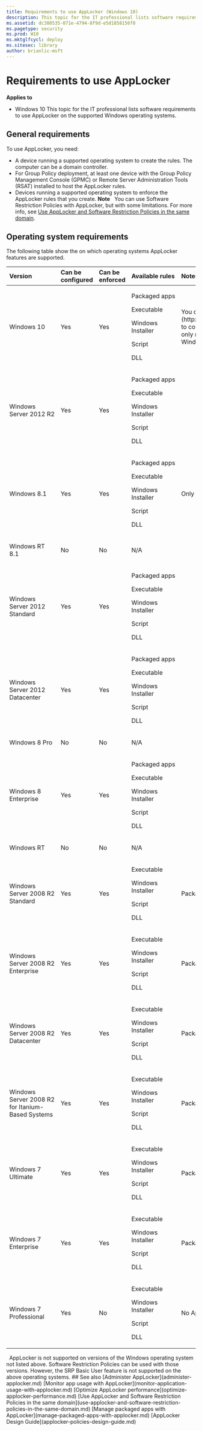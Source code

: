 ```yaml
---
title: Requirements to use AppLocker (Windows 10)
description: This topic for the IT professional lists software requirements to use AppLocker on the supported Windows operating systems.
ms.assetid: dc380535-071e-4794-8f9d-e5d1858156f0
ms.pagetype: security
ms.prod: W10
ms.mktglfcycl: deploy
ms.sitesec: library
author: brianlic-msft
---
```

# Requirements to use AppLocker
**Applies to**
-   Windows 10
This topic for the IT professional lists software requirements to use AppLocker on the supported Windows operating systems.
## General requirements
To use AppLocker, you need:
-   A device running a supported operating system to create the rules. The computer can be a domain controller.
-   For Group Policy deployment, at least one device with the Group Policy Management Console (GPMC) or Remote Server Administration Tools (RSAT) installed to host the AppLocker rules.
-   Devices running a supported operating system to enforce the AppLocker rules that you create.
**Note**  
You can use Software Restriction Policies with AppLocker, but with some limitations. For more info, see [Use AppLocker and Software Restriction Policies in the same domain](use-applocker-and-software-restriction-policies-in-the-same-domain.md).
 
## Operating system requirements
The following table show the on which operating systems AppLocker features are supported.
<table>
<colgroup>
<col width="20%" />
<col width="20%" />
<col width="20%" />
<col width="20%" />
<col width="20%" />
</colgroup>
<thead>
<tr class="header">
<th align="left">Version</th>
<th align="left">Can be configured</th>
<th align="left">Can be enforced</th>
<th align="left">Available rules</th>
<th align="left">Notes</th>
</tr>
</thead>
<tbody>
<tr class="odd">
<td align="left"><p>Windows 10</p></td>
<td align="left"><p>Yes</p></td>
<td align="left"><p>Yes</p></td>
<td align="left"><p>Packaged apps</p>
<p>Executable</p>
<p>Windows Installer</p>
<p>Script</p>
<p>DLL</p></td>
<td align="left"><p>You can use the [AppLocker CSP](http://msdn.microsoft.com/library/windows/hardware/dn920019.aspx) to configure AppLocker policies on any edition of Windows 10. You can only manage AppLocker with Group Policy on devices running Windows 10 Enterprise and Windows Server 2016 Technical Preview.</p></td>
</tr>
<tr class="even">
<td align="left"><p>Windows Server 2012 R2</p></td>
<td align="left"><p>Yes</p></td>
<td align="left"><p>Yes</p></td>
<td align="left"><p>Packaged apps</p>
<p>Executable</p>
<p>Windows Installer</p>
<p>Script</p>
<p>DLL</p></td>
<td align="left"><p></p></td>
</tr>
<tr class="odd">
<td align="left"><p>Windows 8.1</p></td>
<td align="left"><p>Yes</p></td>
<td align="left"><p>Yes</p></td>
<td align="left"><p>Packaged apps</p>
<p>Executable</p>
<p>Windows Installer</p>
<p>Script</p>
<p>DLL</p></td>
<td align="left"><p>Only the Enterprise edition supports AppLocker</p></td>
</tr>
<tr class="even">
<td align="left"><p>Windows RT 8.1</p></td>
<td align="left"><p>No</p></td>
<td align="left"><p>No</p></td>
<td align="left"><p>N/A</p></td>
<td align="left"><p></p></td>
</tr>
<tr class="odd">
<td align="left"><p>Windows Server 2012 Standard</p></td>
<td align="left"><p>Yes</p></td>
<td align="left"><p>Yes</p></td>
<td align="left"><p>Packaged apps</p>
<p>Executable</p>
<p>Windows Installer</p>
<p>Script</p>
<p>DLL</p></td>
<td align="left"><p></p></td>
</tr>
<tr class="even">
<td align="left"><p>Windows Server 2012 Datacenter</p></td>
<td align="left"><p>Yes</p></td>
<td align="left"><p>Yes</p></td>
<td align="left"><p>Packaged apps</p>
<p>Executable</p>
<p>Windows Installer</p>
<p>Script</p>
<p>DLL</p></td>
<td align="left"><p></p></td>
</tr>
<tr class="odd">
<td align="left"><p>Windows 8 Pro</p></td>
<td align="left"><p>No</p></td>
<td align="left"><p>No</p></td>
<td align="left"><p>N/A</p></td>
<td align="left"><p></p></td>
</tr>
<tr class="even">
<td align="left"><p>Windows 8 Enterprise</p></td>
<td align="left"><p>Yes</p></td>
<td align="left"><p>Yes</p></td>
<td align="left"><p>Packaged apps</p>
<p>Executable</p>
<p>Windows Installer</p>
<p>Script</p>
<p>DLL</p></td>
<td align="left"><p></p></td>
</tr>
<tr class="odd">
<td align="left"><p>Windows RT</p></td>
<td align="left"><p>No</p></td>
<td align="left"><p>No</p></td>
<td align="left"><p>N/A</p></td>
<td align="left"><p></p></td>
</tr>
<tr class="even">
<td align="left"><p>Windows Server 2008 R2 Standard</p></td>
<td align="left"><p>Yes</p></td>
<td align="left"><p>Yes</p></td>
<td align="left"><p>Executable</p>
<p>Windows Installer</p>
<p>Script</p>
<p>DLL</p></td>
<td align="left"><p>Packaged app rules will not be enforced.</p></td>
</tr>
<tr class="odd">
<td align="left"><p>Windows Server 2008 R2 Enterprise</p></td>
<td align="left"><p>Yes</p></td>
<td align="left"><p>Yes</p></td>
<td align="left"><p>Executable</p>
<p>Windows Installer</p>
<p>Script</p>
<p>DLL</p></td>
<td align="left"><p>Packaged app rules will not be enforced.</p></td>
</tr>
<tr class="even">
<td align="left"><p>Windows Server 2008 R2 Datacenter</p></td>
<td align="left"><p>Yes</p></td>
<td align="left"><p>Yes</p></td>
<td align="left"><p>Executable</p>
<p>Windows Installer</p>
<p>Script</p>
<p>DLL</p></td>
<td align="left"><p>Packaged app rules will not be enforced.</p></td>
</tr>
<tr class="odd">
<td align="left"><p>Windows Server 2008 R2 for Itanium-Based Systems</p></td>
<td align="left"><p>Yes</p></td>
<td align="left"><p>Yes</p></td>
<td align="left"><p>Executable</p>
<p>Windows Installer</p>
<p>Script</p>
<p>DLL</p></td>
<td align="left"><p>Packaged app rules will not be enforced.</p></td>
</tr>
<tr class="even">
<td align="left"><p>Windows 7 Ultimate</p></td>
<td align="left"><p>Yes</p></td>
<td align="left"><p>Yes</p></td>
<td align="left"><p>Executable</p>
<p>Windows Installer</p>
<p>Script</p>
<p>DLL</p></td>
<td align="left"><p>Packaged app rules will not be enforced.</p></td>
</tr>
<tr class="odd">
<td align="left"><p>Windows 7 Enterprise</p></td>
<td align="left"><p>Yes</p></td>
<td align="left"><p>Yes</p></td>
<td align="left"><p>Executable</p>
<p>Windows Installer</p>
<p>Script</p>
<p>DLL</p></td>
<td align="left"><p>Packaged app rules will not be enforced.</p></td>
</tr>
<tr class="even">
<td align="left"><p>Windows 7 Professional</p></td>
<td align="left"><p>Yes</p></td>
<td align="left"><p>No</p></td>
<td align="left"><p>Executable</p>
<p>Windows Installer</p>
<p>Script</p>
<p>DLL</p></td>
<td align="left"><p>No AppLocker rules are enforced.</p></td>
</tr>
</tbody>
</table>
 
AppLocker is not supported on versions of the Windows operating system not listed above. Software Restriction Policies can be used with those versions. However, the SRP Basic User feature is not supported on the above operating systems.
## See also
[Administer AppLocker](administer-applocker.md)
[Monitor app usage with AppLocker](monitor-application-usage-with-applocker.md)
[Optimize AppLocker performance](optimize-applocker-performance.md)
[Use AppLocker and Software Restriction Policies in the same domain](use-applocker-and-software-restriction-policies-in-the-same-domain.md)
[Manage packaged apps with AppLocker](manage-packaged-apps-with-applocker.md)
[AppLocker Design Guide](applocker-policies-design-guide.md)
 
 

